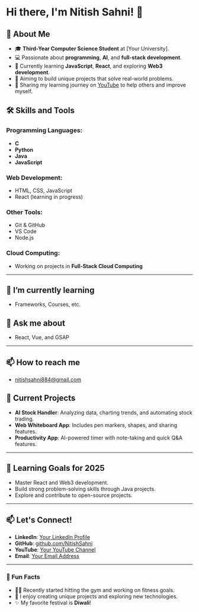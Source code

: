 
# Hi there, I'm Nitish Sahni! 👋

## 🚀 About Me

- 🎓 **Third-Year Computer Science Student** at [Your University].
- 💻 Passionate about **programming**, **AI**, and **full-stack development**.
- 🌟 Currently learning **JavaScript**, **React**, and exploring **Web3 development**.
- 🎯 Aiming to build unique projects that solve real-world problems.
- 🎥 Sharing my learning journey on [YouTube](#) to help others and improve myself.


## 🛠️ Skills and Tools

### Programming Languages:
- **C**
- **Python**
- **Java**
- **JavaScript**

### Web Development:
- HTML, CSS, JavaScript
- React (learning in progress)

### Other Tools:
- Git & GitHub
- VS Code
- Node.js

### Cloud Computing:
- Working on projects in **Full-Stack Cloud Computing**

---

## 🌱 I’m currently learning

- Frameworks, Courses, etc.

## 💬 Ask me about

- React, Vue, and GSAP

---

## 📫 How to reach me

- nitishsahni884@gmail.com


## 📘 Current Projects

- **AI Stock Handler**: Analyzing data, charting trends, and automating stock trading.
- **Web Whiteboard App**: Includes pen markers, shapes, and sharing features.
- **Productivity App**: AI-powered timer with note-taking and quick Q&A features.

---

## 🌱 Learning Goals for 2025

- Master React and Web3 development.
- Build strong problem-solving skills through Java projects.
- Explore and contribute to open-source projects.

---

## 📫 Let's Connect!

- **LinkedIn**: [Your LinkedIn Profile](#)
- **GitHub**: [github.com/NitishSahni](https://github.com/NitishSahni)
- **YouTube**: [Your YouTube Channel](#)
- **Email**: [Your Email Address](#)

---

### 🌟 Fun Facts

- 🏋️‍♂️ Recently started hitting the gym and working on fitness goals.
- 🎨 I enjoy creating unique projects and exploring new technologies.
- ✨ My favorite festival is **Diwali**!

